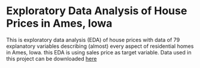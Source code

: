 # Exploratory Data Analysis of House Prices in Ames, Iowa
This is exploratory data analysis (EDA) of house prices with data of 79 explanatory variables describing (almost) every aspect of residential homes in Ames, Iowa. this EDA is using sales price as target variable. Data used in this project can be downloaded [here](https://www.kaggle.com/c/house-prices-advanced-regression-techniques/data)

